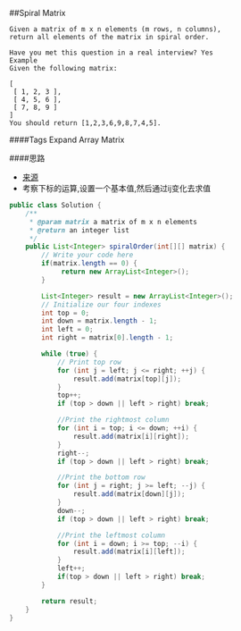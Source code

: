 ##Spiral Matrix

	Given a matrix of m x n elements (m rows, n columns),
	return all elements of the matrix in spiral order.

	Have you met this question in a real interview? Yes
	Example
	Given the following matrix:

	[
	 [ 1, 2, 3 ],
	 [ 4, 5, 6 ],
	 [ 7, 8, 9 ]
	]
	You should return [1,2,3,6,9,8,7,4,5].

####Tags Expand
Array Matrix


####思路
- [来源](https://www.youtube.com/watch?v=siKFOI8PNKM)
- 考察下标的运算,设置一个基本值,然后通过ij变化去求值

```java
public class Solution {
    /**
     * @param matrix a matrix of m x n elements
     * @return an integer list
     */
    public List<Integer> spiralOrder(int[][] matrix) {
        // Write your code here
        if(matrix.length == 0) {
             return new ArrayList<Integer>();
        }

        List<Integer> result = new ArrayList<Integer>();
        // Initialize our four indexes
        int top = 0;
        int down = matrix.length - 1;
        int left = 0;
        int right = matrix[0].length - 1;

        while (true) {
            // Print top row
            for (int j = left; j <= right; ++j) {
                result.add(matrix[top][j]);
            }
            top++;
            if (top > down || left > right) break;

            //Print the rightmost column
            for (int i = top; i <= down; ++i) {
                result.add(matrix[i][right]);
            }
            right--;
            if (top > down || left > right) break;

            //Print the bottom row
            for (int j = right; j >= left; --j) {
                result.add(matrix[down][j]);
            }
            down--;
            if (top > down || left > right) break;

            //Print the leftmost column
            for (int i = down; i >= top; --i) {
                result.add(matrix[i][left]);
            }
            left++;
            if(top > down || left > right) break;
        }

        return result;
    }
}
```
